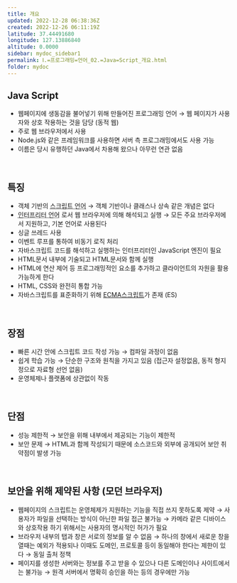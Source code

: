 ```yaml
---
title: 개요
updated: 2022-12-28 06:38:36Z
created: 2022-12-26 06:11:19Z
latitude: 37.44491680
longitude: 127.13886840
altitude: 0.0000
sidebar: mydoc_sidebar1
permalink: Ⅰ.=프로그래밍=언어_02.=Java=Script_개요.html
folder: mydoc
---
```


## Java Script
- 웹페이지에 생동감을 불어넣기 위해 만들어진 프로그래밍 언어
 → 	웹 페이지가 사용자와 상호 작용하는 것을 담당 (동적 웹)
- 주로 웹 브라우저에서 사용
- Node.js와 같은 프레임워크를 사용하면 서버 측 프로그래밍에서도 사용 가능
- 이름은 당시 유행하던 Java에서 차용해 왔으나 아무런 연관 없음
<br>

## 특징
- 객체 기반의 <abbr title="컴파일 없이 실행되는 언어">스크립트 언어</abbr> 
  → 객체 기반이나 클래스나 상속 같은 개념은 없다
- <abbr title="기계어 변환 과정이 없는 언어">인터프리터 언어</abbr> 로서 웹 브라우저에 의해 해석되고 실행
  → 모든 주요 브라우저에서 지원하고, 기본 언어로 사용된다
- 싱글 쓰레드 사용
- 이벤트 루프를 통하여 비동기 로직 처리
- 자바스크립트 코드를 해석하고 실행하는 인터프리터인 JavaScript 엔진이 필요
- HTML문서 내부에 기술되고 HTML문서와 함께 실행
- HTML에 연산 제어 등 프로그래밍적인 요소를 추가하고 클라이언트의 자원을 활용 가능하게 한다
- HTML, CSS와 완전히 통합 가능
- 자바스크립트를 표준화하기 위해 [ECMA스크립트](https://ko.wikipedia.org/wiki/ECMA%EC%8A%A4%ED%81%AC%EB%A6%BD%ED%8A%B8)가 존재 (ES)
<br>

## 장점
- 빠른 시간 안에 스크립트 코드 작성 가능
 → 컴파일 과정이 없음
- 쉽게 학습 가능
  → 단순한 구조와 원칙을 가지고 있음 (접근자 설정없음, 동적 형지정으로 자료형 선언 없음)
- 운영체제나 플랫폼에 상관없이 작동
<br>

## 단점
- 성능 제한적
  → 보안을 위해 내부에서 제공되는 기능이 제한적
- 보안 문제
 → HTML과 함께 작성되기 때문에 소스코드와 외부에 공개되어 보안 취약점이 발생 가능
<br>

## 보안을 위해 제약된 사항 (모던 브라우저)
- 웹페이지의 스크립트는 운영체제가 지원하는 기능을 직접 쓰지 못하도록 제약
 → 사용자가 파일을 선택하는 방식이 아닌한 파일 접근 불가능
 → 카메라 같은 디바이스와 상호작용 하기 위해서는 사용자의 명시적인 허가가 필요
- 브라우저 내부의 탭과 창은 서로의 정보를 알 수 없음
  → 하나의 창에서 새로운 창을 열때는 예외가 적용되나 이때도 도메인, 프로토콜 등이 동일해야 한다는 제한이 있다
  → 동일 출처 정책
- 페이지를 생성한 서버와는 정보를 주고 받을 수 있으나 다른 도메인이나 사이트에서는 불가능
  → 원격 서버에서 명확히 승인을 하는 등의 경우에만 가능
<br>
